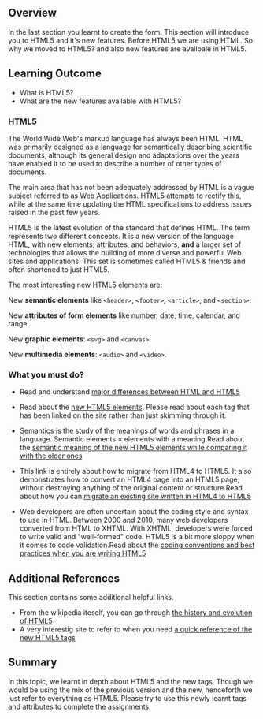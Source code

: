 
## Overview

In the last section you learnt to create the form. This section will introduce you to HTML5 and it's new features. Before HTML5 we are using HTML. So why we moved to HTML5? and also new features are availbale in HTML5.
## Learning Outcome

- What is HTML5?
- What are the new features available with HTML5?

### HTML5


The World Wide Web's markup language has always been HTML. HTML was primarily designed as a language for semantically describing scientific documents, although its general design and adaptations over the years have enabled it to be used to describe a number of other types of documents.

The main area that has not been adequately addressed by HTML is a vague subject referred to as Web Applications. HTML5 attempts to rectify this, while at the same time updating the HTML specifications to address issues raised in the past few years.

HTML5 is the latest evolution of the standard that defines HTML. The term represents two different concepts. It is a new version of the language HTML, with new elements, attributes, and behaviors, **and** a larger set of technologies that allows the building of more diverse and powerful Web sites and applications. This set is sometimes called HTML5 & friends and often shortened to just HTML5.

The most interesting new HTML5 elements are:

New  **semantic elements**  like  `<header>`,  `<footer>`,  `<article>`, and  `<section>`.

New  **attributes of form elements**  like number, date, time, calendar, and range.

New  **graphic elements**:  `<svg>`  and  `<canvas>`.

New  **multimedia elements**:  `<audio>`  and  `<video>`.

### What you must do?

- Read and understand [major differences between HTML and HTML5](https://www.educba.com/html-vs-html5/)

- Read about the [new HTML5 elements](https://www.w3schools.com/html/html5_new_elements.asp). Please read about each tag that has been linked on the site rather than just skimming through it.

- Semantics is the study of the meanings of words and phrases in a language. Semantic elements = elements with a meaning.Read about the [semantic meaning of the new HTML5 elements while comparing it with the older ones](https://www.w3schools.com/html/html5_semantic_elements.asp)

- This link is entirely about how to migrate from HTML4 to HTML5.
It also demonstrates how to convert an HTML4 page into an HTML5 page, without destroying anything of the original content or structure.Read about how you can [migrate an existing site written in HTML4 to HTML5](https://www.w3schools.com/html/html5_migration.asp)

- Web developers are often uncertain about the coding style and syntax to use in HTML. Between 2000 and 2010, many web developers converted from HTML to XHTML. With XHTML, developers were forced to write valid and "well-formed" code. HTML5 is a bit more sloppy when it comes to code validation.Read about the [coding conventions and best practices when you are writing HTML5](https://www.w3schools.com/html/html5_syntax.asp)

## Additional References

This section contains some additional helpful links.
- From the wikipedia iteself, you can go through [the history and evolution of HTML5](https://en.wikipedia.org/wiki/HTML5)
- A very interestig site to refer to when you need [a quick reference of the new HTML5 tags](http://html5doctor.com/)

## Summary

In this topic, we learnt in depth about HTML5 and the new tags. Though we would be using the mix of the previous version and the new, henceforth we just refer to everything as HTML5. Please try to use this newly learnt tags and attributes to complete the assignments.

